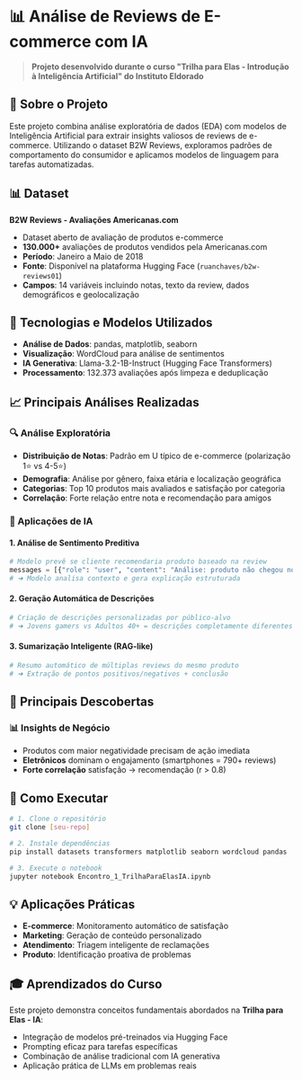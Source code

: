 # 📊 Análise de Reviews de E-commerce com IA

> **Projeto desenvolvido durante o curso "Trilha para Elas - Introdução à Inteligência Artificial" do Instituto Eldorado**

## 🎯 Sobre o Projeto

Este projeto combina análise exploratória de dados (EDA) com modelos de Inteligência Artificial para extrair insights valiosos de reviews de e-commerce. Utilizando o dataset B2W Reviews, exploramos padrões de comportamento do consumidor e aplicamos modelos de linguagem para tarefas automatizadas.

## 📊 Dataset

**B2W Reviews - Avaliações Americanas.com**
- Dataset aberto de avaliação de produtos e-commerce
- **130.000+** avaliações de produtos vendidos pela Americanas.com
- **Período**: Janeiro a Maio de 2018
- **Fonte**: Disponível na plataforma Hugging Face (`ruanchaves/b2w-reviews01`)
- **Campos**: 14 variáveis incluindo notas, texto da review, dados demográficos e geolocalização

## 🤖 Tecnologias e Modelos Utilizados

- **Análise de Dados**: pandas, matplotlib, seaborn
- **Visualização**: WordCloud para análise de sentimentos
- **IA Generativa**: Llama-3.2-1B-Instruct (Hugging Face Transformers)
- **Processamento**: 132.373 avaliações após limpeza e deduplicação

## 📈 Principais Análises Realizadas

### 🔍 Análise Exploratória
- **Distribuição de Notas**: Padrão em U típico de e-commerce (polarização 1⭐ vs 4-5⭐)
- **Demografia**: Análise por gênero, faixa etária e localização geográfica
- **Categorias**: Top 10 produtos mais avaliados e satisfação por categoria
- **Correlação**: Forte relação entre nota e recomendação para amigos

### 🧠 Aplicações de IA

#### 1. **Análise de Sentimento Preditiva**
```python
# Modelo prevê se cliente recomendaria produto baseado na review
messages = [{"role": "user", "content": "Análise: produto não chegou no prazo..."}]
# ➜ Modelo analisa contexto e gera explicação estruturada
```

#### 2. **Geração Automática de Descrições**
```python
# Criação de descrições personalizadas por público-alvo
# ➜ Jovens gamers vs Adultos 40+ = descrições completamente diferentes
```

#### 3. **Sumarização Inteligente (RAG-like)**
```python
# Resumo automático de múltiplas reviews do mesmo produto
# ➜ Extração de pontos positivos/negativos + conclusão
```

## 🎯 Principais Descobertas

### 📊 Insights de Negócio
- Produtos com maior negatividade precisam de ação imediata
- **Eletrônicos** dominam o engajamento (smartphones = 790+ reviews)
- **Forte correlação** satisfação → recomendação (r > 0.8)

## 🚀 Como Executar

```bash
# 1. Clone o repositório
git clone [seu-repo]

# 2. Instale dependências
pip install datasets transformers matplotlib seaborn wordcloud pandas

# 3. Execute o notebook
jupyter notebook Encontro_1_TrilhaParaElasIA.ipynb
```

## 💡 Aplicações Práticas

- **E-commerce**: Monitoramento automático de satisfação
- **Marketing**: Geração de conteúdo personalizado
- **Atendimento**: Triagem inteligente de reclamações
- **Produto**: Identificação proativa de problemas

## 🎓 Aprendizados do Curso

Este projeto demonstra conceitos fundamentais abordados na **Trilha para Elas - IA**:
- Integração de modelos pré-treinados via Hugging Face
- Prompting eficaz para tarefas específicas
- Combinação de análise tradicional com IA generativa
- Aplicação prática de LLMs em problemas reais
